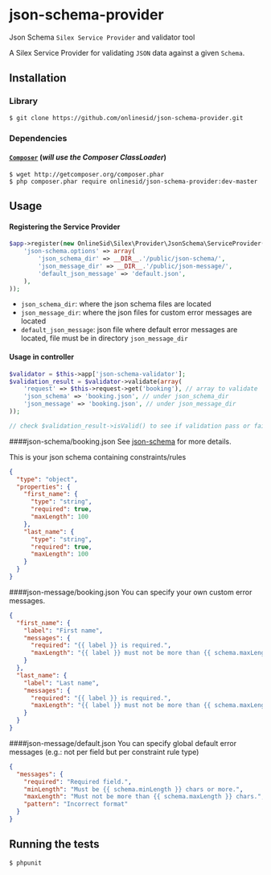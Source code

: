 # json-schema-provider

Json Schema `Silex Service Provider` and validator tool

A Silex Service Provider for validating `JSON` data against a given `Schema`.

## Installation

### Library

    $ git clone https://github.com/onlinesid/json-schema-provider.git

### Dependencies

#### [`Composer`](https://github.com/composer/composer) (*will use the Composer ClassLoader*)

    $ wget http://getcomposer.org/composer.phar
    $ php composer.phar require onlinesid/json-schema-provider:dev-master

## Usage

#### Registering the Service Provider
```php
$app->register(new OnlineSid\Silex\Provider\JsonSchema\ServiceProvider(), array(
    'json-schema.options' => array(
        'json_schema_dir' => __DIR__.'/public/json-schema/',
        'json_message_dir' => __DIR__.'/public/json-message/',
        'default_json_message' => 'default.json',
    ),
));
```

- ``json_schema_dir``: where the json schema files are located
- ``json_message_dir``: where the json files for custom error messages are located
- ``default_json_message``: json file where default error messages are located, file must be in directory ``json_message_dir``

#### Usage in controller

```php
$validator = $this->app['json-schema-validator'];
$validation_result = $validator->validate(array(
    'request' => $this->request->get('booking'), // array to validate
    'json_schema' => 'booking.json', // under json_schema_dir
    'json_message' => 'booking.json', // under json_message_dir
));

// check $validation_result->isValid() to see if validation pass or fail
```
####json-schema/booking.json
See [json-schema](http://json-schema.org/) for more details.

This is your json schema containing constraints/rules
```json
{
  "type": "object",
  "properties": {
    "first_name": {
      "type": "string",
      "required": true,
      "maxLength": 100
    },
    "last_name": {
      "type": "string",
      "required": true,
      "maxLength": 100
    }
  }
}
```
####json-message/booking.json
You can specify your own custom error messages.
```json
{
  "first_name": {
    "label": "First name",
    "messages": {
      "required": "{{ label }} is required.",
      "maxLength": "{{ label }} must not be more than {{ schema.maxLength }} characters long."
    }
  },
  "last_name": {
    "label": "Last name",
    "messages": {
      "required": "{{ label }} is required.",
      "maxLength": "{{ label }} must not be more than {{ schema.maxLength }} characters long."
    }
  }
}
```
####json-message/default.json
You can specify global default error messages (e.g.: not per field but per constraint rule type)
```json
{
  "messages": {
    "required": "Required field.",
    "minLength": "Must be {{ schema.minLength }} chars or more.",
    "maxLength": "Must not be more than {{ schema.maxLength }} chars.",
    "pattern": "Incorrect format"
  }
}
```
## Running the tests

    $ phpunit
